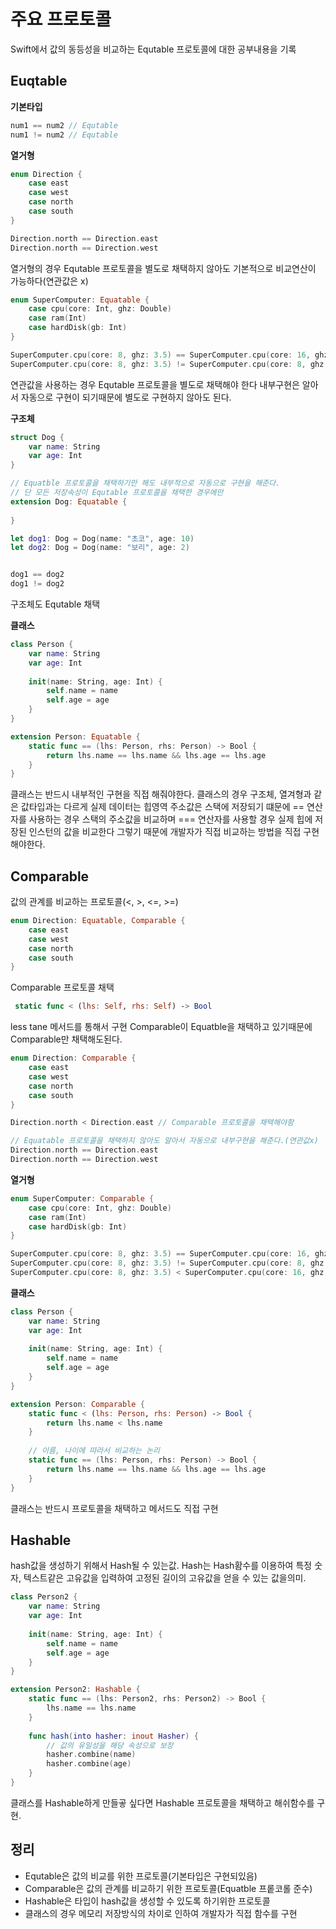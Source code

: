 # 주요 프로토콜

Swift에서 값의 동등성을 비교하는 Equtable 프로토콜에 대한 공부내용을 기록

## Euqtable

**기본타입**
```swift
num1 == num2 // Equtable
num1 != num2 // Equtable
```

**열거형**
```swift
enum Direction {
    case east
    case west
    case north
    case south
}

Direction.north == Direction.east
Direction.north == Direction.west
```
열거형의 경우 Equtable 프로토콜을 별도로 채택하지 않아도 기본적으로 비교연산이 가능하다(연관값은 x)

```swift
enum SuperComputer: Equatable {
    case cpu(core: Int, ghz: Double)
    case ram(Int)
    case hardDisk(gb: Int)
}

SuperComputer.cpu(core: 8, ghz: 3.5) == SuperComputer.cpu(core: 16, ghz: 3.5)
SuperComputer.cpu(core: 8, ghz: 3.5) != SuperComputer.cpu(core: 8, ghz: 3.5)
```
연관값을 사용하는 경우 Equtable 프로토콜을 별도로 채택해야 한다 내부구현은 알아서 자동으로 구현이 되기때문에 별도로 구현하지 않아도 된다.

**구조체**

```swift
struct Dog {
    var name: String
    var age: Int
}

// Equatble 프로토콜을 채택하기만 해도 내부적으로 자동으로 구현을 해준다.
// 단 모든 저장속성이 Equtable 프로토콜을 채택한 경우에만
extension Dog: Equatable {
    
}

let dog1: Dog = Dog(name: "초코", age: 10)
let dog2: Dog = Dog(name: "보리", age: 2)


dog1 == dog2
dog1 != dog2
```
구조체도 Equtable 채택

**클래스**

```swift
class Person {
    var name: String
    var age: Int
    
    init(name: String, age: Int) {
        self.name = name
        self.age = age
    }
}

extension Person: Equatable {
    static func == (lhs: Person, rhs: Person) -> Bool {
        return lhs.name == lhs.name && lhs.age == lhs.age
    }
}
```
클래스는 반드시 내부적인 구현을 직접 해줘야한다. 클래스의 경우 구조체, 열겨형과 같은 값타입과는 다르게 실제 데이터는 힙영역 주소값은 스택에 저장되기 떄문에 == 연산자를 사용하는 경우 스택의 주소값을 비교하며 === 연산자를 사용할 경우 실제 힙에 저장된 인스턴의 값을 비교한다 그렇기 때문에 개발자가 직접 비교하는 방법을 직접 구현해야한다.

## Comparable
값의 관계를 비교하는 프로토콜(<, >, <=, >=)

```swift
enum Direction: Equatable, Comparable {
    case east
    case west
    case north
    case south
}
```
Comparable 프로토콜 채택

```swift
 static func < (lhs: Self, rhs: Self) -> Bool
```
less tane 메서드를 통해서 구현 Comparable이 Equatble을 채택하고 있기때문에 Comparable만 채택해도된다.

```swift
enum Direction: Comparable {
    case east
    case west
    case north
    case south
}

Direction.north < Direction.east // Comparable 프로토콜을 채택해야함

// Equatable 프로토콜을 채택하지 않아도 알아서 자동으로 내부구현을 해준다.(연관값x)
Direction.north == Direction.east
Direction.north == Direction.west
```

**열거형**
```swift
enum SuperComputer: Comparable {
    case cpu(core: Int, ghz: Double)
    case ram(Int)
    case hardDisk(gb: Int)
}

SuperComputer.cpu(core: 8, ghz: 3.5) == SuperComputer.cpu(core: 16, ghz: 3.5)
SuperComputer.cpu(core: 8, ghz: 3.5) != SuperComputer.cpu(core: 8, ghz: 3.5)
SuperComputer.cpu(core: 8, ghz: 3.5) < SuperComputer.cpu(core: 16, ghz: 3.5)

```

**클래스**
```swift
class Person {
    var name: String
    var age: Int
    
    init(name: String, age: Int) {
        self.name = name
        self.age = age
    }
}

extension Person: Comparable {
    static func < (lhs: Person, rhs: Person) -> Bool {
        return lhs.name < lhs.name
    }
    
    // 이름, 나이에 따라서 비교하는 논리
    static func == (lhs: Person, rhs: Person) -> Bool {
        return lhs.name == lhs.name && lhs.age == lhs.age
    }
}
```
클래스는 반드시 프로토콜을 채택하고 메서드도 직접 구현

## Hashable

hash값을 생성하기 위해서 Hash될 수 있는값. Hash는 Hash홤수를 이용하여 특정 숫자, 텍스트같은 고유값을 입력하여 고정된 길이의 고유값을 얻을 수 있는 값을의미.

```swift
class Person2 {
    var name: String
    var age: Int
    
    init(name: String, age: Int) {
        self.name = name
        self.age = age
    }
}

extension Person2: Hashable {
    static func == (lhs: Person2, rhs: Person2) -> Bool {
        lhs.name == lhs.name
    }
    
    func hash(into hasher: inout Hasher) {
        // 값의 유일성을 해당 속성으로 보장
        hasher.combine(name)
        hasher.combine(age)
    }
}
```
클래스를 Hashable하게 만들곻 싶다면 Hashable 프로토콜을 채택하고 해쉬함수를 구현.

## 정리
- Equtable은 값의 비교를 위한 프로토콜(기본타입은 구현되있음)
- Comparable은 값의 관계를 비교하기 위한 프로토콜(Equatble 프롵코롤 준수)
- Hashable은 타입이 hash값을 생성할 수 있도록 하기위한 프로토콜
- 클래스의 경우 메모리 저장방식의 차이로 인하여 개발자가 직접 함수를 구현

